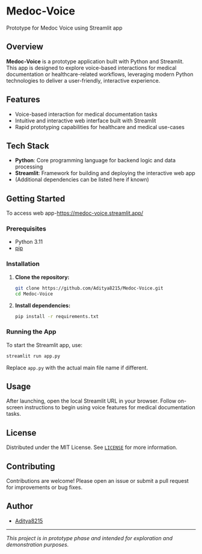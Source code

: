 # Medoc-Voice

Prototype for Medoc Voice using Streamlit app

## Overview

**Medoc-Voice** is a prototype application built with Python and Streamlit. This app is designed to explore voice-based interactions for medical documentation or healthcare-related workflows, leveraging modern Python technologies to deliver a user-friendly, interactive experience.

## Features

- Voice-based interaction for medical documentation tasks
- Intuitive and interactive web interface built with Streamlit
- Rapid prototyping capabilities for healthcare and medical use-cases

## Tech Stack

- **Python**: Core programming language for backend logic and data processing
- **Streamlit**: Framework for building and deploying the interactive web app
- (Additional dependencies can be listed here if known)

## Getting Started

To access web app-https://medoc-voice.streamlit.app/
### Prerequisites

- Python 3.11
- [pip](https://pip.pypa.io/en/stable/installation/)

### Installation

1. **Clone the repository:**
    ```bash
    git clone https://github.com/Aditya8215/Medoc-Voice.git
    cd Medoc-Voice
    ```

2. **Install dependencies:**
    ```bash
    pip install -r requirements.txt
    ```

### Running the App

To start the Streamlit app, use:
```bash
streamlit run app.py
```
Replace `app.py` with the actual main file name if different.

## Usage

After launching, open the local Streamlit URL in your browser. Follow on-screen instructions to begin using voice features for medical documentation tasks.

## License

Distributed under the MIT License. See [`LICENSE`](LICENSE) for more information.

## Contributing

Contributions are welcome! Please open an issue or submit a pull request for improvements or bug fixes.

## Author

- [Aditya8215](https://github.com/Aditya8215)

---

*This project is in prototype phase and intended for exploration and demonstration purposes.*

